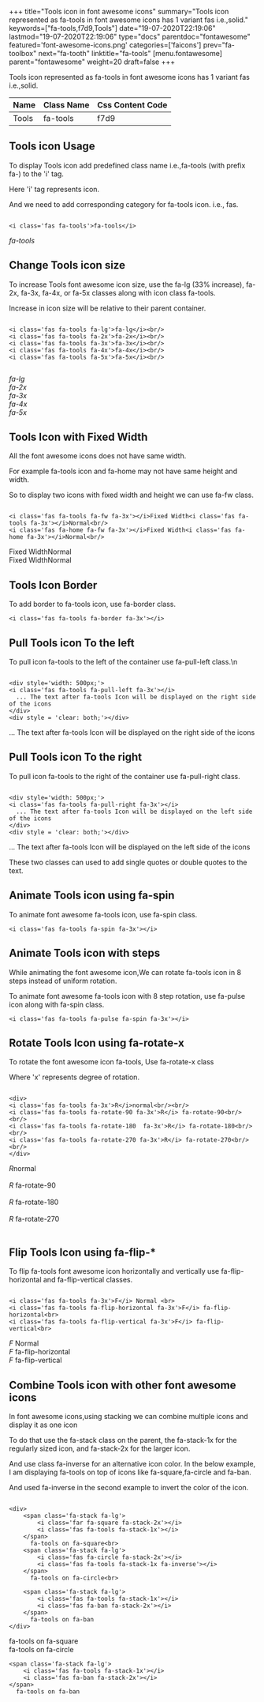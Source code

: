 +++
title="Tools icon in font awesome icons"
summary="Tools icon represented as fa-tools in font awesome icons has 1 variant fas i.e.,solid."
keywords=["fa-tools,f7d9,Tools"]
date="19-07-2020T22:19:06"
lastmod="19-07-2020T22:19:06"
type="docs"
parentdoc="fontawesome"
featured='font-awesome-icons.png'
categories=['faicons']
prev="fa-toolbox"
next="fa-tooth"
linktitle="fa-tools"
[menu.fontawesome]
parent="fontawesome"
weight=20
draft=false
+++


Tools icon represented as fa-tools in font awesome icons has 1 variant fas i.e.,solid.

<div class='table-responsive'><table class='table'><thead><tr><th>Name</th><th>Class Name</th><th>Css Content Code</th></tr></thead><tbody><tr><td>Tools</td><td>fa-tools</td><td>f7d9</td></tr></tbody></table></div>



## Tools icon Usage

To display Tools icon add predefined class name i.e.,fa-tools (with prefix fa-) to the 'i' tag.

Here 'i' tag represents icon.

And we need to add corresponding category for fa-tools icon. i.e., fas.


```

<i class='fas fa-tools'>fa-tools</i>
```

<i class='fas fa-tools'>fa-tools</i>




## Change Tools icon size
To increase Tools font awesome icon size, use the fa-lg (33% increase), fa-2x, fa-3x, fa-4x, or fa-5x classes along with icon class fa-tools.

Increase in icon size will be relative to their parent container. 

```

<i class='fas fa-tools fa-lg'>fa-lg</i><br/>
<i class='fas fa-tools fa-2x'>fa-2x</i><br/>
<i class='fas fa-tools fa-3x'>fa-3x</i><br/>
<i class='fas fa-tools fa-4x'>fa-4x</i><br/>
<i class='fas fa-tools fa-5x'>fa-5x</i><br/>
            
```

<i class='fas fa-tools fa-lg'>fa-lg</i><br/>
<i class='fas fa-tools fa-2x'>fa-2x</i><br/>
<i class='fas fa-tools fa-3x'>fa-3x</i><br/>
<i class='fas fa-tools fa-4x'>fa-4x</i><br/>
<i class='fas fa-tools fa-5x'>fa-5x</i><br/>
            



## Tools Icon with Fixed Width 

All the font awesome icons does not have same width.

For example fa-tools icon and fa-home may not have same height and width.

So to display two icons with fixed width and height we can use fa-fw class.


```

<i class='fas fa-tools fa-fw fa-3x'></i>Fixed Width<i class='fas fa-tools fa-3x'></i>Normal<br/>
<i class='fas fa-home fa-fw fa-3x'></i>Fixed Width<i class='fas fa-home fa-3x'></i>Normal<br/>
```

<i class='fas fa-tools fa-fw fa-3x'></i>Fixed Width<i class='fas fa-tools fa-3x'></i>Normal<br/>
<i class='fas fa-home fa-fw fa-3x'></i>Fixed Width<i class='fas fa-home fa-3x'></i>Normal<br/>



## Tools Icon Border 

To add border to fa-tools icon, use fa-border class.


```
<i class='fas fa-tools fa-border fa-3x'></i>

```
<i class='fas fa-tools fa-border fa-3x'></i>





## Pull Tools icon To the left

To pull icon fa-tools to the left of the container use fa-pull-left class.\n

```

<div style='width: 500px;'>
<i class='fas fa-tools fa-pull-left fa-3x'></i>
  ... The text after fa-tools Icon will be displayed on the right side of the icons
</div>
<div style = 'clear: both;'></div>
```

<div style='width: 500px;'>
<i class='fas fa-tools fa-pull-left fa-3x'></i>
  ... The text after fa-tools Icon will be displayed on the right side of the icons
</div>
<div style = 'clear: both;'></div>




## Pull Tools icon To the right
To pull icon fa-tools to the right of the container use fa-pull-right class.

```

<div style='width: 500px;'>
<i class='fas fa-tools fa-pull-right fa-3x'></i>
  ... The text after fa-tools Icon will be displayed on the left side of the icons
</div>
<div style = 'clear: both;'></div>
```

<div style='width: 500px;'>
<i class='fas fa-tools fa-pull-right fa-3x'></i>
  ... The text after fa-tools Icon will be displayed on the left side of the icons
</div>
<div style = 'clear: both;'></div>

These two classes can used to add single quotes or double quotes to the text.


## Animate Tools icon using fa-spin
To animate font awesome fa-tools icon, use fa-spin class.

```
<i class='fas fa-tools fa-spin fa-3x'></i>
```
<i class='fas fa-tools fa-spin fa-3x'></i>




## Animate Tools icon with steps
While animating the font awesome icon,We can rotate fa-tools icon in 8 steps instead of uniform rotation.

To animate font awesome fa-tools icon with 8 step rotation, use fa-pulse icon along with fa-spin class.


```
<i class='fas fa-tools fa-pulse fa-spin fa-3x'></i>

```
<i class='fas fa-tools fa-pulse fa-spin fa-3x'></i>





## Rotate Tools Icon using fa-rotate-x
To rotate the font awesome icon fa-tools, Use fa-rotate-x class

Where 'x' represents degree of rotation.


```

<div>
<i class='fas fa-tools fa-3x'>R</i>normal<br/><br/>
<i class='fas fa-tools fa-rotate-90 fa-3x'>R</i> fa-rotate-90<br/><br/> 
<i class='fas fa-tools fa-rotate-180  fa-3x'>R</i> fa-rotate-180<br/><br/> 
<i class='fas fa-tools fa-rotate-270 fa-3x'>R</i> fa-rotate-270<br/><br/>
</div>
```

<div>
<i class='fas fa-tools fa-3x'>R</i>normal<br/><br/>
<i class='fas fa-tools fa-rotate-90 fa-3x'>R</i> fa-rotate-90<br/><br/> 
<i class='fas fa-tools fa-rotate-180  fa-3x'>R</i> fa-rotate-180<br/><br/> 
<i class='fas fa-tools fa-rotate-270 fa-3x'>R</i> fa-rotate-270<br/><br/>
</div>




## Flip Tools Icon using fa-flip-*
To flip fa-tools font awesome icon horizontally and vertically use fa-flip-horizontal and fa-flip-vertical classes. 

```

<i class='fas fa-tools fa-3x'>F</i> Normal <br>
<i class='fas fa-tools fa-flip-horizontal fa-3x'>F</i> fa-flip-horizontal<br>
<i class='fas fa-tools fa-flip-vertical fa-3x'>F</i> fa-flip-vertical<br>
```

<i class='fas fa-tools fa-3x'>F</i> Normal <br>
<i class='fas fa-tools fa-flip-horizontal fa-3x'>F</i> fa-flip-horizontal<br>
<i class='fas fa-tools fa-flip-vertical fa-3x'>F</i> fa-flip-vertical<br>




## Combine Tools icon with other font awesome icons
In font awesome icons,using stacking we can combine multiple icons and display it as one icon 

To do that use the fa-stack class on the parent, the fa-stack-1x for the regularly sized icon, and fa-stack-2x for the larger icon.

And use class fa-inverse for an alternative icon color. 
In the below example, I am displaying fa-tools on top of icons like fa-square,fa-circle and fa-ban.

And used fa-inverse in the second example to invert the color of the icon.

```

<div>
    <span class='fa-stack fa-lg'>
        <i class='far fa-square fa-stack-2x'></i>
        <i class='fas fa-tools fa-stack-1x'></i>
    </span>
      fa-tools on fa-square<br>
    <span class='fa-stack fa-lg'>
        <i class='fas fa-circle fa-stack-2x'></i>
        <i class='fas fa-tools fa-stack-1x fa-inverse'></i>
    </span>
      fa-tools on fa-circle<br>

    <span class='fa-stack fa-lg'>
        <i class='fas fa-tools fa-stack-1x'></i>
        <i class='fas fa-ban fa-stack-2x'></i>
    </span>
      fa-tools on fa-ban
</div>
```

<div>
    <span class='fa-stack fa-lg'>
        <i class='far fa-square fa-stack-2x'></i>
        <i class='fas fa-tools fa-stack-1x'></i>
    </span>
      fa-tools on fa-square<br>
    <span class='fa-stack fa-lg'>
        <i class='fas fa-circle fa-stack-2x'></i>
        <i class='fas fa-tools fa-stack-1x fa-inverse'></i>
    </span>
      fa-tools on fa-circle<br>

    <span class='fa-stack fa-lg'>
        <i class='fas fa-tools fa-stack-1x'></i>
        <i class='fas fa-ban fa-stack-2x'></i>
    </span>
      fa-tools on fa-ban
</div>






